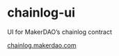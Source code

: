 # chainlog-ui
UI for MakerDAO’s chainlog contract

[chainlog.makerdao.com](https://chainlog.makerdao.com)

